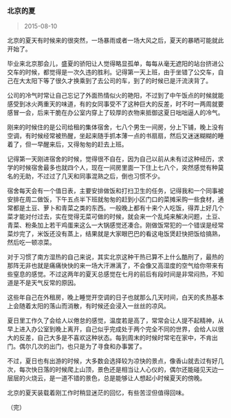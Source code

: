 ### 北京的夏
> 2015-08-10

北京的夏天有时候来的很突然，一场暴雨或者一场大风之后，夏天的暴晒可能就此开始了。

毕业来北京那会儿，盛夏的骄阳让人觉得略显孤单，每每从毫无遮阳的站台挤进公交车的时候，都觉得是一次久违的胜利。记得第一天上班，由于坐错了公交车，自己在大太阳下等了很久才换乘到了去公司的车，到了的时候已是汗流浃背了。

公司的冷气时常让自己忘记了外面热情似火的艳阳，不过到了中午饭点的时候就能感受到冰火两重天的味道，有的女同事受不了这种巨大的反差，时不时一两周就要感冒一会，后来干脆在办公室内穿上了较厚的衣物来抵御这夏日咄咄逼人的冷气。

刚来的时候住的是公司给租的集体宿舍，七八个男生一间房，分上下铺，晚上没有空调，有时候经常被热醒，坐起来随手抓本薄一点的书扇扇，然后又迷迷糊糊的睡着了，但一早醒来后，又得匆匆的赶去上班。

记得第一天刚进宿舍的时候，觉得很不自在，因为自己以前从未有过这种经历，求学的时候宿舍最多也就四个人，现在一间房里面一下住上七八个，突然感觉有种莫名的无助，不过过了几天和同事混熟之后，倒也习惯不少。

宿舍每天会有一个值日表，主要安排做饭和打扫卫生的任务，记得我和一个同事被安排在周二做饭，下午五点半下班就匆匆的赶到小区门口的菜摊采购一些食材，通常都是土豆、萝卜和青菜之类的东西。一般晚上都有十来个人吃饭，得弄上好几个菜才能对付过去，实在觉得无菜可做的时候，就会来一个乱炖来解决问题，土豆、青菜、粉条加上若干鸡蛋来这么一大锅感觉还凑合。刚做饭常犯的一个错误是经常菜炒完了，米饭还没有蒸上，结果就是大家眼巴巴的看这电饭煲赶快把饭给搞熟，然后吃一顿凉菜。

对于习惯了南方湿热的自己来说，其实北京这种干热已算不上什么酷刑了，最热的那阵无非也就是痛痛快快的来一场大汗淋漓了，不会像又高湿度的空气给你带来有些窒息的感觉。不过这两年的夏天总感觉在七月的前后有段时间是非常闷热，不知道是不是天气反常的原因。

这些年自己在外租房，晚上睡觉开空调的日子也就那么几天时间，白天的炙热基本上会随着太阳的落山而消散，有时候还会浸入一丝丝的凉风。

夏日里工作久了会给人以倦怠的感觉，温度若是高了，常常会让人提不起精神，从早上进入办公室到晚上离开，自己似乎完成处于两个完全不同的世界，会给人以很大的反差，自己大多是不喜欢这种状态。每到周末的时候时常宅在家中，不肯出门。偶尔几次的出门，也只是为了寻食和办事罢了。

不过，夏日也有出游的时候，大多数会选择较为凉快的景点，像香山就去过有好几次，每次快日落的时候爬上山顶，景色还是相当让人心仪的，偶尔还能碰见天边一层层的火烧云，是一道不错的景色，总是能够让人想起小时候夏天的傍晚。

北京的夏天装载着刚工作时稍显迷茫的回忆，有些苦涩但值得回味。

（完）
